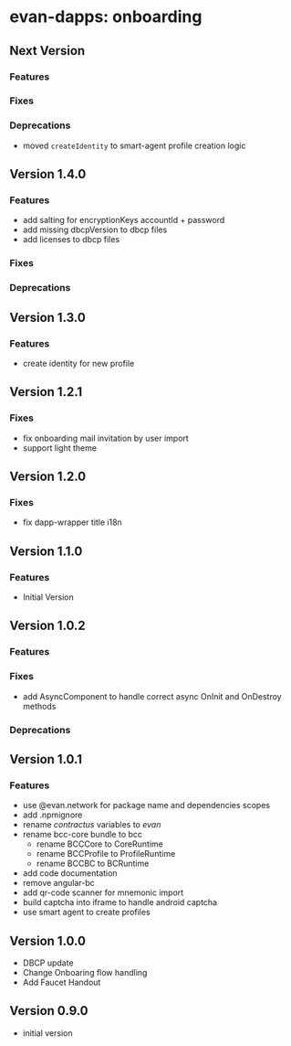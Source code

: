 # evan-dapps: onboarding

## Next Version
### Features
### Fixes
### Deprecations
- moved `createIdentity` to smart-agent profile creation logic

## Version 1.4.0
### Features
- add salting for encryptionKeys accountId + password
- add missing dbcpVersion to dbcp files
- add licenses to dbcp files
  
### Fixes
### Deprecations

## Version 1.3.0
### Features
- create identity for new profile

## Version 1.2.1
### Fixes
- fix onboarding mail invitation by user import
- support light theme

## Version 1.2.0
### Fixes
- fix dapp-wrapper title i18n

## Version 1.1.0
### Features
- Initial Version

## Version 1.0.2
### Features
### Fixes
- add AsyncComponent to handle correct async OnInit and OnDestroy methods

### Deprecations

## Version 1.0.1
### Features
- use @evan.network for package name and dependencies scopes
- add .npmignore
- rename *contractus* variables to *evan*
- rename bcc-core bundle to bcc
  - rename BCCCore to CoreRuntime
  - rename BCCProfile to ProfileRuntime
  - rename BCCBC to BCRuntime
- add code documentation
- remove angular-bc
- add qr-code scanner for mnemonic import
- build captcha into iframe to handle android captcha
- use smart agent to create profiles

## Version 1.0.0
- DBCP update
- Change Onboaring flow handling
- Add Faucet Handout

## Version 0.9.0
- initial version